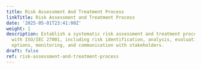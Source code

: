```yaml
---
title: Risk Assessment And Treatment Process
linkTitle: Risk Assessment and Treatment Process
date: '2025-05-01T23:41:00Z'
weight: 1
description: Establish a systematic risk assessment and treatment process aligned
  with ISO/IEC 27001, including risk identification, analysis, evaluation, treatment
  options, monitoring, and communication with stakeholders.
draft: false
ref: risk-assessment-and-treatment-process
---
```



